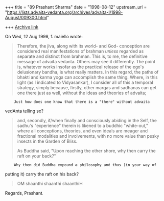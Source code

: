 +++
title = "89 Prashant Sharma"
date = "1998-08-12"
upstream_url = "https://lists.advaita-vedanta.org/archives/advaita-l/1998-August/009300.html"

+++
[Archive link](https://lists.advaita-vedanta.org/archives/advaita-l/1998-August/009300.html)

On Wed, 12 Aug 1998, f. maiello wrote:

>
> Therefore, the jiva, along with its world- and God-
> conception are considered real manifestations of
> brahman *unless* regarded as separate and distinct
> from brahman.  This is, to me, the definitive
> message of advaita vedanta.  Others may see it
> differently.  The point is, whatever works insofar
> as the practical release of the ego's delusionary
> bandha, is what really matters.  In this regard, the
> paths of bhakti and karma yoga can accomplish the
> same thing.  Where, in this light (as I indicated to
> Vidyasankar), I consider all of this a temporal
> strategy, simply because, firstly, other margas and
> sadhanas can get one there just as well, without the
> ideas and theories of advaita;

        Just how does one know that there is a "there" without advaita
vedAnta telling so?

> and, secondly, if/when
> finally and consciously abiding in the Self, the
> sadhu's "experience" therein is likened to a buddhic
> "white-out," where all conceptions, theories, and
> even ideals are meager and fractional modalities and
> involvements, with no more value than pesky insects
> in the Garden of Bliss.
>
> As Buddha said, "Upon reaching the other shore,
> why then carry the raft on your back?"
>
        Why then did Buddha expound a philosophy and thus (in your way of
putting it) carry the raft on his back?

>
> OM shaanthi shaanthi shaanthiH
>

Regards,
Prashant.


